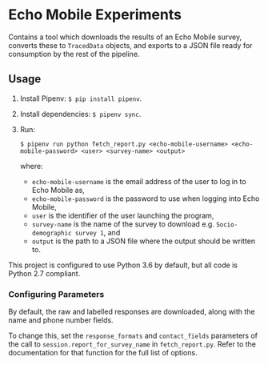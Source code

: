 # Echo Mobile Experiments
Contains a tool which downloads the results of an Echo Mobile survey, converts these to `TracedData` objects, and 
exports to a JSON file ready for consumption by the rest of the pipeline.

## Usage
1. Install Pipenv: `$ pip install pipenv`.

1. Install dependencies: `$ pipenv sync`.

1. Run:
   ```
   $ pipenv run python fetch_report.py <echo-mobile-username> <echo-mobile-password> <user> <survey-name> <output>
   ```
   where:
    - `echo-mobile-username` is the email address of the user to log in to Echo Mobile as,
    - `echo-mobile-password` is the password to use when logging into Echo Mobile,
    - `user` is the identifier of the user launching the program,
    - `survey-name` is the name of the survey to download e.g. `Socio-demographic survey 1`, and
    - `output` is the path to a JSON file where the output should be written to.
   
This project is configured to use Python 3.6 by default, but all code is Python 2.7 compliant.

### Configuring Parameters
By default, the raw and labelled responses are downloaded, along with the name and phone number fields.

To change this, set the `response_formats` and `contact_fields` parameters of the call 
to `session.report_for_survey_name` in `fetch_report.py`. Refer to the documentation for that function for the full
list of options.
